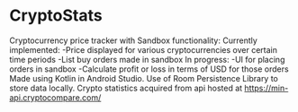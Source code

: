 # CryptoStats
Cryptocurrency price tracker with Sandbox functionality:
Currently implemented:
  -Price displayed for various cryptocurrencies over certain time periods
  -List buy orders made in sandbox
In progress:
  -UI for placing orders in sandbox
  -Calculate profit or loss in terms of USD for those orders
Made using Kotlin in Android Studio. Use of Room Persistence Library to store data locally. Crypto statistics acquired from api hosted at https://min-api.cryptocompare.com/ 
